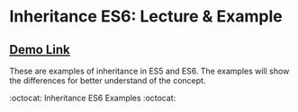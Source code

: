 # Inheritance ES6: Lecture & Example

## [**Demo Link**](https://gravity.covalence.io/portal/course/2/105)

These are examples of inheritance in ES5 and ES6. The examples will show the differences for better understand of the concept.

:octocat: Inheritance ES6 Examples :octocat: